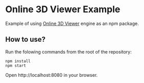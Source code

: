 # Online 3D Viewer Example

Example of using [Online 3D Viewer](https://github.com/kovacsv/Online3DViewer) engine as an npm package.

## How to use?

Run the folowing commands from the root of the repository:
```
npm install
npm start
```

Open http://localhost:8080 in your browser.
